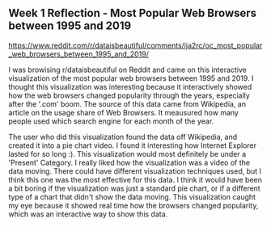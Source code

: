 ## Week 1 Reflection - Most Popular Web Browsers between 1995 and 2019

https://www.reddit.com/r/dataisbeautiful/comments/ija2rc/oc_most_popular_web_browsers_between_1995_and_2019/

I was browising r/dataisbeautiful on Reddit and came on this interactive visualization of the most popular web browsers between
1995 and 2019. I thought this visualization was interesting because it interactively showed how the web browsers changed popularity through
the years, especially after the '.com' boom. The source of this data came from Wikipedia, an article on the usage share of Web Browsers. It meausured how many
people used which search engine for each month of the year. 

The user who did this visualization found the data off Wikipedia, and created it into a pie chart video. I found it interesting how Internet Explorer
lasted for so long :). This visualization would most definitely be under a 'Present' Category. I really liked how the visualization was a video 
of the data moving. There could have different visualization techniques used, but I think this one was the most effective for this data.
I think it would have been a bit boring if the visualization was just a standard pie chart, or if a different type of a chart that didn't show
the data moving. This visualization caught my eye because it showed real time how the browsers changed popularity, which was an interactive
way to show this data. 

<!-- ![ScreenShot]  -->